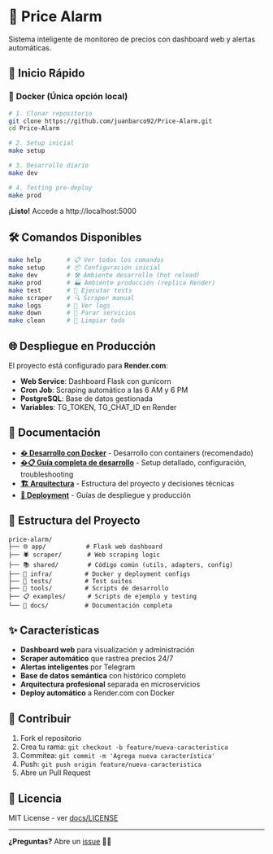 # 🎯 Price Alarm

Sistema inteligente de monitoreo de precios con dashboard web y alertas automáticas.

## 🚀 Inicio Rápido

### 🐳 **Docker (Única opción local)**

```bash
# 1. Clonar repositorio
git clone https://github.com/juanbarco92/Price-Alarm.git
cd Price-Alarm

# 2. Setup inicial  
make setup

# 3. Desarrollo diario
make dev

# 4. Testing pre-deploy
make prod
```

**¡Listo!** Accede a http://localhost:5000

## 🛠️ **Comandos Disponibles**

```bash
make help       # 📋 Ver todos los comandos
make setup      # 📦 Configuración inicial
make dev        # 🛠️ Ambiente desarrollo (hot reload)
make prod       # 🏭 Ambiente producción (replica Render)
make test       # 🧪 Ejecutar tests
make scraper    # 🔍 Scraper manual
make logs       # 📄 Ver logs
make down       # 🔴 Parar servicios
make clean      # 🧹 Limpiar todo
```

## 🌐 Despliegue en Producción

El proyecto está configurado para **Render.com**:
- **Web Service**: Dashboard Flask con gunicorn
- **Cron Job**: Scraping automático a las 6 AM y 6 PM  
- **PostgreSQL**: Base de datos gestionada
- **Variables**: TG_TOKEN, TG_CHAT_ID en Render

## 📖 Documentación

- **[� Desarrollo con Docker](docs/DOCKER_DESARROLLO.md)** - Desarrollo con containers (recomendado)
- **[�📋 Guía completa de desarrollo](docs/DESARROLLO_LOCAL.md)** - Setup detallado, configuración, troubleshooting
- **[🏗️ Arquitectura](docs/ARQUITECTURA.md)** - Estructura del proyecto y decisiones técnicas  
- **[🐳 Deployment](docs/DEPLOYMENT.md)** - Guías de despliegue y producción

## 📁 Estructura del Proyecto

```
price-alarm/
├── 🌐 app/           # Flask web dashboard
├── 🕷️ scraper/       # Web scraping logic  
├── 📚 shared/        # Código común (utils, adapters, config)
├── 🐳 infra/         # Docker y deployment configs
├── 🧪 tests/         # Test suites
├── 🔧 tools/         # Scripts de desarrollo
├── 📋 examples/      # Scripts de ejemplo y testing
└── 📖 docs/          # Documentación completa
```

## ✨ Características

- **Dashboard web** para visualización y administración
- **Scraper automático** que rastrea precios 24/7  
- **Alertas inteligentes** por Telegram
- **Base de datos semántica** con histórico completo
- **Arquitectura profesional** separada en microservicios
- **Deploy automático** a Render.com con Docker

## 🤝 Contribuir

1. Fork el repositorio
2. Crea tu rama: `git checkout -b feature/nueva-caracteristica`
3. Commitea: `git commit -m 'Agrega nueva característica'`
4. Push: `git push origin feature/nueva-caracteristica`
5. Abre un Pull Request

## 📄 Licencia

MIT License - ver [docs/LICENSE](docs/LICENSE)

---

**¿Preguntas?** Abre un [issue](https://github.com/juanbarco92/Price-Alarm/issues) 🙋‍♂️
